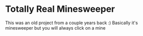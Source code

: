 # Totally Real Minesweeper
This was an old project from a couple years back :)
Basically it's minesweeper but you will always click on a mine